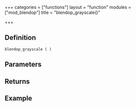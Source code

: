 +++
categories = ["functions"]
layout = "function"
modules = ["mod_blendop"]
title = "blendop_grayscale()"

+++

## Definition

    blendop_grayscale ( )

## Parameters

## Returns

## Example
